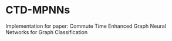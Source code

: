 # CTD-MPNNs
Implementation for paper: Commute Time Enhanced Graph Neural Networks for Graph Classification
